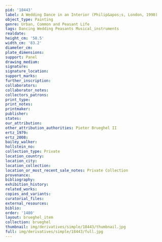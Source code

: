 ```yaml
---
pid: '18443'
label: A Wedding Dance in an Interior (Philip&apos;s, London, 1990)
object_type: Painting
genre: Urban, Common and Peasant Life
tags: Dancing Wedding Peasants Musical_instruments
realdate: 
height_cm: '58.5'
width_cm: '83.2'
diameter_cm: 
plate_dimensions: 
support: Panel
drawing_medium: 
signature: 
signature_location: 
support_marks: 
further_inscription: 
collaborators: 
collaborator_notes: 
collectors_patrons: 
print_type: 
print_notes: 
printmaker: 
publisher: 
states: 
our_attribution: 
other_attribution_authorities: Pieter Brueghel II
ertz_1979: 
ertz_2008: 
bailey_walker: 
hollstein_no: 
collection_type: Private
location_country: 
location_city: 
location_collection: 
location_or_most_recent_sale_notes: Private Collection
provenance: 
bibliography: 
exhibition_history: 
related_works: 
copies_and_variants: 
curatorial_files: 
external_resources: 
biblio: 
order: '1480'
layout: brueghel_item
collection: brueghel
thumbnail: img/derivatives/simple/18443/thumbnail.jpg
full: img/derivatives/simple/18443/full.jpg
---
```

